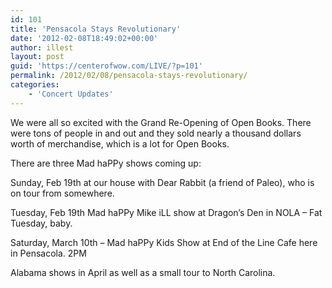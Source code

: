 ```yaml
---
id: 101
title: 'Pensacola Stays Revolutionary'
date: '2012-02-08T18:49:02+00:00'
author: illest
layout: post
guid: 'https://centerofwow.com/LIVE/?p=101'
permalink: /2012/02/08/pensacola-stays-revolutionary/
categories:
    - 'Concert Updates'
---
```


We were all so excited with the Grand Re-Opening of Open Books. There were tons of people in and out and they sold nearly a thousand dollars worth of merchandise, which is a lot for Open Books.

There are three Mad haPPy shows coming up:

Sunday, Feb 19th at our house with Dear Rabbit (a friend of Paleo), who is on tour from somewhere.

Tuesday, Feb 19th Mad haPPy Mike iLL show at Dragon’s Den in NOLA – Fat Tuesday, baby.

Saturday, March 10th – Mad haPPy Kids Show at End of the Line Cafe here in Pensacola. 2PM

Alabama shows in April as well as a small tour to North Carolina.